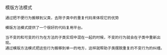 模版方法模式

    通过把不便行为搬移到父类，去除子类中的重复代码来体现它的优势
    
    模版方法模式提供了一个很好的代码复用平台。
    
    当不变的和可变的行为在方法的子类实现中混在一起的时候，不变的行为就会在子类中重新出现。
    通过模版方法模式把这些行为搬移到单一的地方，这样就帮助子类摆脱重复的不变行为的纠缠。